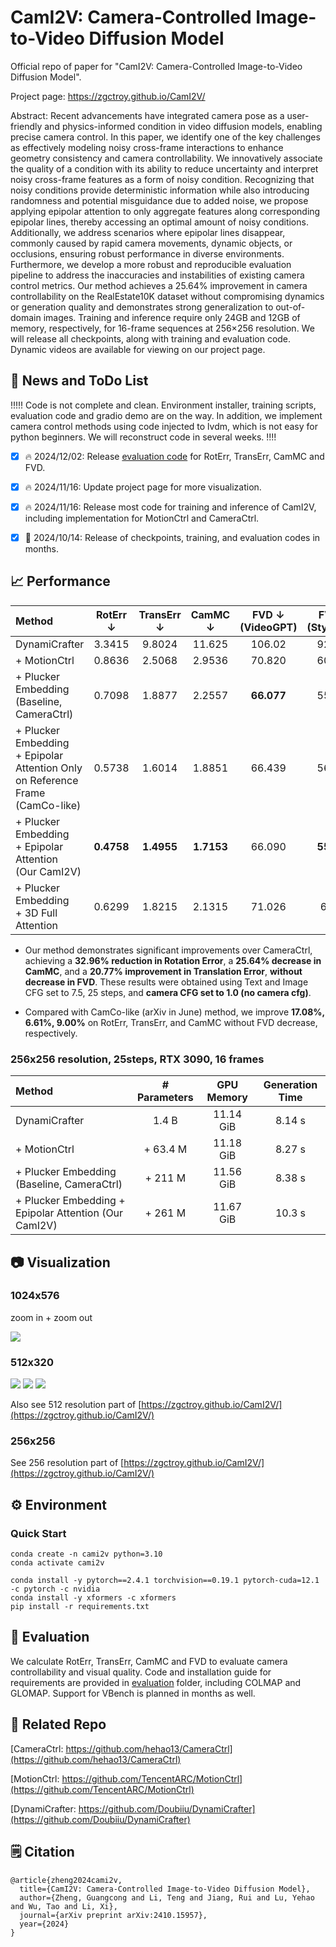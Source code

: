 # CamI2V: Camera-Controlled Image-to-Video Diffusion Model

Official repo of paper for "CamI2V: Camera-Controlled Image-to-Video Diffusion Model".

Project page: https://zgctroy.github.io/CamI2V/

Abstract:
Recent advancements have integrated camera pose as a user-friendly and physics-informed condition in video diffusion models, enabling precise camera control. In this paper, we identify one of the key challenges as effectively modeling noisy cross-frame interactions to enhance geometry consistency and camera controllability. We innovatively associate the quality of a condition with its ability to reduce uncertainty and interpret noisy cross-frame features as a form of noisy condition. Recognizing that noisy conditions provide deterministic information while also introducing randomness and potential misguidance due to added noise, we propose applying epipolar attention to only aggregate features along corresponding epipolar lines, thereby accessing an optimal amount of noisy conditions. Additionally, we address scenarios where epipolar lines disappear, commonly caused by rapid camera movements, dynamic objects, or occlusions, ensuring robust performance in diverse environments.
Furthermore, we develop a more robust and reproducible evaluation pipeline to address the inaccuracies and instabilities of existing camera control metrics. Our method achieves a 25.64\% improvement in camera controllability on the RealEstate10K dataset without compromising dynamics or generation quality and demonstrates strong generalization to out-of-domain images. Training and inference require only 24GB and 12GB of memory, respectively, for 16-frame sequences at 256×256 resolution. We will release all checkpoints, along with training and evaluation code. Dynamic videos are available for viewing on our project page.


## :star2: News and ToDo List

!!!!! Code is not complete and clean. Environment installer, training scripts, evaluation code and gradio demo are on the way. In addition, we implement camera control methods using code injected to lvdm, which is not easy for python beginners. We will reconstruct code in several weeks. !!!! 

- [x]  :fire: 2024/12/02: Release [evaluation code](evaluation) for RotErr, TransErr, CamMC and FVD.
- [x]  :fire: 2024/11/16: Update project page for more visualization.
- [x]  :fire: 2024/11/16: Release most code for training and inference of CamI2V, including implementation for MotionCtrl and CameraCtrl.
- [x]  :seedling: 2024/10/14: Release of checkpoints, training, and evaluation codes in months.


## :chart_with_upwards_trend: Performance

| Method                                                                              | RotErr $\downarrow$ | TransErr $\downarrow$ | CamMC $\downarrow$ | FVD $\downarrow$<br>(VideoGPT) | FVD $\downarrow$<br>(StyleGAN) |
| :---------------------------------------------------------------------------------- | :-----------------: | :-------------------: | :----------------: | :----------------------------: | :----------------------------: |
| DynamiCrafter                                                                       |       3.3415        |        9.8024         |       11.625       |             106.02             |             92.196             |
| + MotionCtrl                                                                        |       0.8636        |        2.5068         |       2.9536       |             70.820             |             60.363             |
| + Plucker Embedding<br>(Baseline, CameraCtrl)                                       |       0.7098        |        1.8877         |       2.2557       |           **66.077**           |             55.889             |
| + Plucker Embedding<br>+ Epipolar Attention Only on Reference Frame<br>(CamCo-like) |       0.5738        |        1.6014         |       1.8851       |             66.439             |             56.778             |
| + Plucker Embedding<br>+ Epipolar Attention<br>(Our CamI2V)                         |     **0.4758**      |      **1.4955**       |     **1.7153**     |             66.090             |           **55.701**           |
| + Plucker Embedding<br>+ 3D Full Attention                                          |       0.6299        |        1.8215         |       2.1315       |             71.026             |             60.00              |

- Our method demonstrates significant improvements over CameraCtrl, achieving a **32.96% reduction in Rotation Error**, a **25.64% decrease in CamMC**, and a **20.77% improvement in Translation Error**, **without decrease in FVD**. These results were obtained using Text and Image CFG set to 7.5, 25 steps, and **camera CFG set to 1.0 (no camera cfg)**. 

- Compared with CamCo-like (arXiv in June) method, we improve **17.08%, 6.61%, 9.00%** on RotErr, TransErr, and CamMC without FVD decrease, respectively.

### 256x256 resolution, 25steps, RTX 3090, 16 frames

| Method                                                | # Parameters | GPU Memory | Generation Time |
| :---------------------------------------------------- | :----------: | :--------: | :-------------: |
| DynamiCrafter                                         |    1.4 B     | 11.14 GiB  |     8.14 s      |
| + MotionCtrl                                          |   + 63.4 M   | 11.18 GiB  |     8.27 s      |
| + Plucker Embedding (Baseline, CameraCtrl)            |   + 211 M    | 11.56 GiB  |     8.38 s      |
| + Plucker Embedding + Epipolar Attention (Our CamI2V) |   + 261 M    | 11.67 GiB  |     10.3 s      |


## :camera: Visualization

### 1024x576

zoom in + zoom out

![](https://github.com/user-attachments/assets/1405ee33-8404-40c9-b530-398c9aab88a5)

### 512x320

![](https://github.com/user-attachments/assets/1c45d326-7dca-406b-a6e7-b46df90fceb1)
![](https://github.com/user-attachments/assets/a2176d29-d305-4a16-9ed3-c01440f5fc9a)
![](https://github.com/user-attachments/assets/a766dbb2-9a7c-4d0d-a991-87c6534be316)

Also see 512 resolution part of [https://zgctroy.github.io/CamI2V/](https://zgctroy.github.io/CamI2V/)

### 256x256

See 256 resolution part of [https://zgctroy.github.io/CamI2V/](https://zgctroy.github.io/CamI2V/)


## :gear: Environment

### Quick Start

```shell
conda create -n cami2v python=3.10
conda activate cami2v

conda install -y pytorch==2.4.1 torchvision==0.19.1 pytorch-cuda=12.1 -c pytorch -c nvidia
conda install -y xformers -c xformers
pip install -r requirements.txt
```


## :wrench: Evaluation

We calculate RotErr, TransErr, CamMC and FVD to evaluate camera controllability and visual quality. 
Code and installation guide for requirements are provided in [evaluation](evaluation) folder, including COLMAP and GLOMAP.
Support for VBench is planned in months as well.


## :hugs: Related Repo

[CameraCtrl: https://github.com/hehao13/CameraCtrl](https://github.com/hehao13/CameraCtrl)

[MotionCtrl: https://github.com/TencentARC/MotionCtrl](https://github.com/TencentARC/MotionCtrl)

[DynamiCrafter: https://github.com/Doubiiu/DynamiCrafter](https://github.com/Doubiiu/DynamiCrafter)


## :spiral_notepad: Citation

```
@article{zheng2024cami2v,
  title={CamI2V: Camera-Controlled Image-to-Video Diffusion Model},
  author={Zheng, Guangcong and Li, Teng and Jiang, Rui and Lu, Yehao and Wu, Tao and Li, Xi},
  journal={arXiv preprint arXiv:2410.15957},
  year={2024}
}
```
